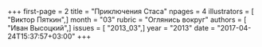 +++
first-page = 2
title = "Приключения Стаса"
npages = 4
illustrators = [ "Виктор Пяткин",]
month = "03"
rubric = "Оглянись вокруг"
authors = [ "Иван Высоцкий",]
issues = [ "2013_03",]
year = "2013"
date = "2017-04-24T15:37:57+03:00"
+++

